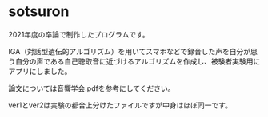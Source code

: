 # sotsuron

2021年度の卒論で制作したプログラムです。

IGA（対話型遺伝的アルゴリズム）を用いてスマホなどで録音した声を自分が思う自分の声である自己聴取音に近づけるアルゴリズムを作成し、被験者実験用にアプリにしました。

論文については音響学会.pdfを参考にしてください。

ver1とver2は実験の都合上分けたファイルですが中身はほぼ同一です。
